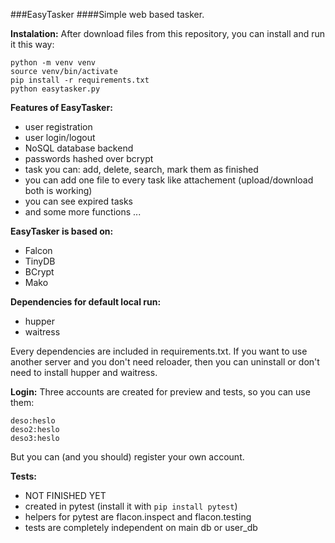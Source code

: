﻿###EasyTasker
####Simple web based tasker.

**Instalation:**
After download files from this repository, you can install and run it this way:
```shell
python -m venv venv
source venv/bin/activate
pip install -r requirements.txt
python easytasker.py
```

**Features of EasyTasker:**
- user registration
- user login/logout
- NoSQL database backend
- passwords hashed over bcrypt
- task you can: add, delete, search, mark them as finished
- you can add one file to every task like attachement (upload/download both is working)
- you can see expired tasks
- and some more functions ...

**EasyTasker is based on:**
- Falcon
- TinyDB
- BCrypt
- Mako

**Dependencies for default local run:**
- hupper
- waitress

Every dependencies are included in requirements.txt. If you want to use another server and you don't need reloader, then you can uninstall or don't need to install hupper and waitress.

**Login:**
Three accounts are created for preview and tests, so you can use them:

```
deso:heslo
deso2:heslo
deso3:heslo
```
But you can (and you should) register your own account.

**Tests:**
- NOT FINISHED YET
- created in pytest (install it with `pip install pytest`)
- helpers for pytest are flacon.inspect and flacon.testing
- tests are completely independent on main db or user_db
